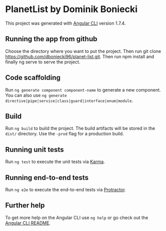 # PlanetList by Dominik Boniecki

This project was generated with [Angular CLI](https://github.com/angular/angular-cli) version 1.7.4.

## Running the app from github
Choose the directory where you want to put the project. Then run git clone https://github.com/dboniecki96/planet-list.git. Then run npm install and finally ng serve to serve the project.

## Code scaffolding

Run `ng generate component component-name` to generate a new component. You can also use `ng generate directive|pipe|service|class|guard|interface|enum|module`.

## Build

Run `ng build` to build the project. The build artifacts will be stored in the `dist/` directory. Use the `-prod` flag for a production build.

## Running unit tests

Run `ng test` to execute the unit tests via [Karma](https://karma-runner.github.io).

## Running end-to-end tests

Run `ng e2e` to execute the end-to-end tests via [Protractor](http://www.protractortest.org/).

## Further help

To get more help on the Angular CLI use `ng help` or go check out the [Angular CLI README](https://github.com/angular/angular-cli/blob/master/README.md).
